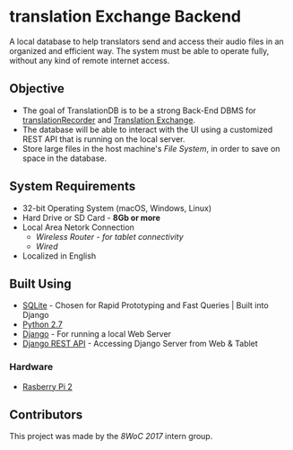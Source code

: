 # translation Exchange Backend
A local database to help translators send and access their audio files in an organized and efficient way. The system must be able to operate fully, without any kind of remote internet access. 

## Objective
- The goal of TranslationDB is to be a strong Back-End DBMS for [translationRecorder](https://github.com/WycliffeAssociates/translationRecorder) and [Translation Exchange](https://github.com/WycliffeAssociates/translationExchange).
- The database will be able to interact with the UI using a customized REST API that is running on the local server.
- Store large files in the host machine's *File System*, in order to save on space in the database.

## System Requirements
* 32-bit Operating System (macOS, Windows, Linux)
* Hard Drive or SD Card - **8Gb or more**
* Local Area Netork Connection
   - *Wireless Router - for tablet connectivity*
   - *Wired*
* Localized in English

## Built Using
* [SQLite](https://www.sqlite.org/index.html) - Chosen for Rapid Prototyping and Fast Queries | Built into Django
* [Python 2.7](https://www.python.org/download/releases/2.7/)
* [Django](https://github.com/django/django) - For running a local Web Server
* [Django REST API](http://www.django-rest-framework.org/) - Accessing Django Server from Web & Tablet

### Hardware 
* [Rasberry Pi 2](https://www.raspberrypi.org/products/raspberry-pi-2-model-b/)

## Contributors
This project was made by the *8WoC 2017* intern group.
